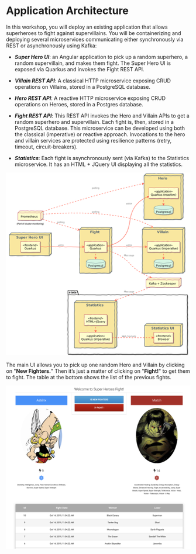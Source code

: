 # Application Architecture

In this workshop, you will deploy an existing application that allows superheroes to fight against supervillains. You will be containerizing and deploying several microservices communicating either synchronously via REST or asynchronously using Kafka:

* ***Super Hero UI***: an Angular application to pick up a random superhero, a random supervillain, and makes them fight. The Super Hero UI is exposed via Quarkus and invokes the Fight REST API.

* ***Villain REST API***: A classical HTTP microservice exposing CRUD operations on Villains, stored in a PostgreSQL database.

* ***Hero REST API***: A reactive HTTP microservice exposing CRUD operations on Heroes, stored in a Postgres database.

* ***Fight REST API***: This REST API invokes the Hero and Villain APIs to get a random superhero and supervillain. Each fight is, then, stored in a PostgreSQL database. This microservice can be developed using both the classical (imperative) or reactive approach. Invocations to the hero and villain services are protected using resilience patterns (retry, timeout, circuit-breakers).

* ***Statistics***: Each fight is asynchronously sent (via Kafka) to the Statistics microservice. It has an HTML + JQuery UI displaying all the statistics.

![Architecture](image/architecture/architecture.png)

The main UI allows you to pick up one random Hero and Villain by clicking on "**New Fighters.**" Then it’s just a matter of clicking on "**Fight!**" to get them to fight. The table at the bottom shows the list of the previous fights.

![Main UI](image/architecture/main-ui.png)

